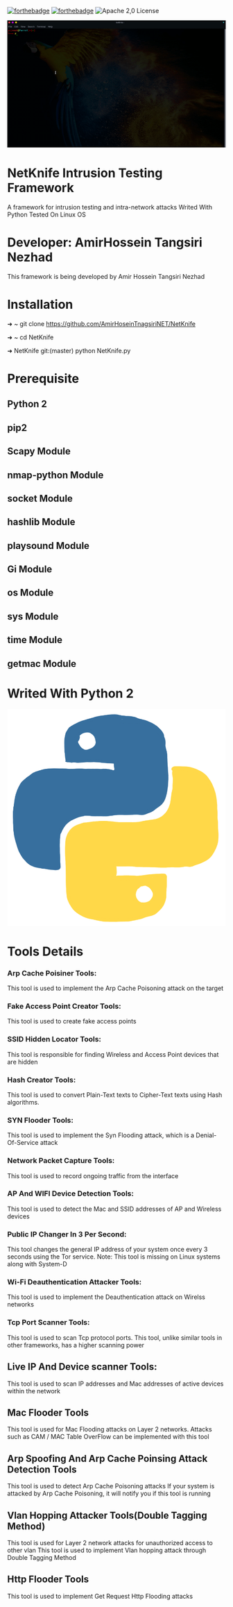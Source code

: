 [![forthebadge](https://forthebadge.com/images/badges/made-with-python.svg)](https://forthebadge.com)
[![forthebadge](https://forthebadge.com/images/badges/built-with-love.svg)](https://forthebadge.com)
![Apache 2,0 License](https://img.shields.io/badge/license-Apache%202.0-blue)
<p align="center">
  <img src="Logo/NetKnife.gif" alt="Master">
</p>

# NetKnife Intrusion Testing Framework
A framework for intrusion testing and intra-network attacks
Writed With Python 
Tested On Linux OS 
# Developer: AmirHossein Tangsiri Nezhad
This framework is being developed by Amir Hossein Tangsiri Nezhad

# Installation
➜  ~ git clone https://github.com/AmirHoseinTnagsiriNET/NetKnife 

➜  ~ cd NetKnife 

➜  NetKnife git:(master) python NetKnife.py 

# Prerequisite
## Python 2

## pip2

## Scapy Module

## nmap-python Module

## socket Module

## hashlib Module

## playsound Module

## Gi Module

## os Module

## sys Module

## time Module

## getmac Module

# Writed With Python 2
<p align="center">
  <img src="Logo/Python-Logo.gif" alt="Master">
</p>

# Tools Details 

### Arp Cache Poisiner Tools:

This tool is used to implement the Arp Cache Poisoning attack on the target

### Fake Access Point Creator Tools:

This tool is used to create fake access points

### SSID Hidden Locator Tools:

This tool is responsible for finding Wireless and Access Point devices that are hidden

### Hash Creator Tools:

This tool is used to convert Plain-Text texts to Cipher-Text texts using Hash algorithms.

### SYN Flooder Tools:

This tool is used to implement the Syn Flooding attack, which is a Denial-Of-Service attack

### Network Packet Capture Tools:

This tool is used to record ongoing traffic from the interface

### AP And WIFI Device Detection Tools:

This tool is used to detect the Mac and SSID addresses of AP and Wireless devices

### Public IP Changer In 3 Per Second:

This tool changes the general IP address of your system once every 3 seconds using the Tor service.
Note: This tool is missing on Linux systems along with System-D

### Wi-Fi Deauthentication Attacker Tools:

This tool is used to implement the Deauthentication attack on Wirelss networks

### Tcp Port Scanner Tools:

This tool is used to scan Tcp protocol ports. This tool, unlike similar tools in other frameworks, has a higher scanning power

## Live IP And Device scanner Tools:

This tool is used to scan IP addresses and Mac addresses of active devices within the network

## Mac Flooder Tools

This tool is used for Mac Flooding attacks on Layer 2 networks. Attacks such as CAM / MAC Table OverFlow can be implemented with this tool

## Arp Spoofing And Arp Cache Poinsing Attack Detection Tools

This tool is used to detect Arp Cache Poisoning attacks
If your system is attacked by Arp Cache Poisoning, it will notify you if this tool is running

## Vlan Hopping Attacker Tools(Double Tagging Method)

This tool is used for Layer 2 network attacks for unauthorized access to other vlan
This tool is used to implement Vlan hopping attack through Double Tagging Method

## Http Flooder Tools

This tool is used to implement Get Request Http Flooding attacks
